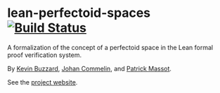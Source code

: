 # lean-perfectoid-spaces [![Build Status](https://travis-ci.org/leanprover-community/lean-perfectoid-spaces.svg?branch=master)](https://travis-ci.org/leanprover-community/lean-perfectoid-spaces)

A formalization of the concept of a perfectoid space in the Lean formal proof verification system.

By [Kevin Buzzard](http://wwwf.imperial.ac.uk/~buzzard/), [Johan Commelin](http://math.commelin.net/), and [Patrick Massot](https://www.math.u-psud.fr/~pmassot/).

See the [project website](https://leanprover-community.github.io/lean-perfectoid-spaces/).
